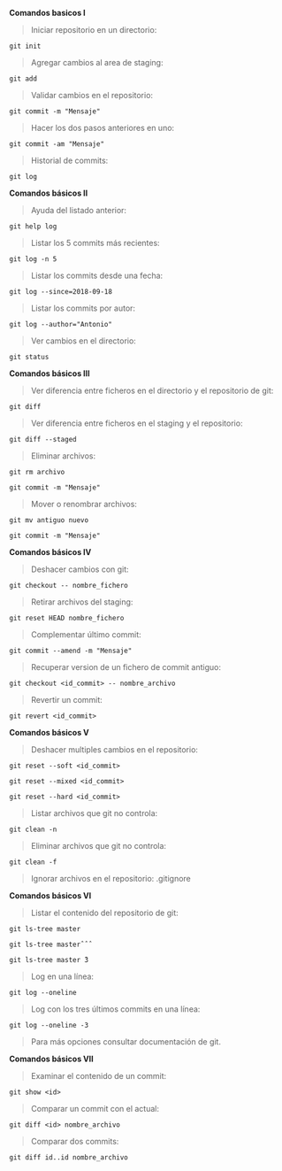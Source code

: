 **Comandos basicos I**

>Iniciar repositorio en un directorio:

`git init`

>Agregar cambios al area de staging:

`git add`

>Validar cambios en el repositorio:

`git commit -m "Mensaje"`

>Hacer los dos pasos anteriores en uno:

`git commit -am "Mensaje"`

>Historial de commits:

`git log`

**Comandos básicos II**

>Ayuda del listado anterior:

`git help log`

>Listar los 5 commits más recientes:

`git log -n 5`

>Listar los commits desde una fecha:

`git log --since=2018-09-18`

>Listar los commits por autor:

`git log --author="Antonio"`

>Ver cambios en el directorio:

`git status`

**Comandos básicos III**

>Ver diferencia entre ficheros en el directorio y el repositorio de git:

`git diff`

>Ver diferencia entre ficheros en el
staging y el repositorio:

`git diff --staged`

>Eliminar archivos:

`git rm archivo`

`git commit -m "Mensaje"`

>Mover o renombrar archivos:

`git mv antiguo nuevo`

`git commit -m "Mensaje"`

**Comandos básicos IV**

>Deshacer cambios con git:

`git checkout -- nombre_fichero`

>Retirar archivos del staging:

`git reset HEAD nombre_fichero`

>Complementar último commit:

`git commit --amend -m "Mensaje"`

>Recuperar version de un fichero de commit antiguo:

`git checkout <id_commit> -- nombre_archivo`

>Revertir un commit:

`git revert <id_commit>`

**Comandos básicos V**

>Deshacer multiples cambios en el repositorio:

`git reset --soft <id_commit>`

`git reset --mixed <id_commit>`

`git reset --hard <id_commit>`


>Listar archivos que git no controla:

`git clean -n`

>Eliminar archivos que git no controla:

`git clean -f`

>Ignorar archivos en el repositorio: .gitignore

**Comandos básicos VI**

>Listar el contenido del repositorio de git:

`git ls-tree master`

`git ls-tree masterˆˆˆ`

`git ls-tree master ̃3`

>Log en una línea:

`git log --oneline`

>Log con los tres últimos commits en una línea:

`git log --oneline -3`

>Para más opciones consultar documentación de git.

**Comandos básicos VII**

>Examinar el contenido de un commit:

`git show <id>`

>Comparar un commit con el actual:

`git diff <id> nombre_archivo`

>Comparar dos commits:

`git diff id..id nombre_archivo`
